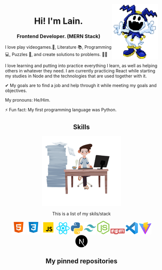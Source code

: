 <img src="https://raw.githubusercontent.com/LaindomJS/LaindomJS/master/assets/jack frost.png" width="30%" align="right">


<h1 align="center">Hi! I'm Lain.</h1> 
<h3 align="center">Frontend Developer. (MERN Stack)</h2>

I love play videogames.👾,
Literature 📚,
Programming 💻,
Puzzles 🤔,
and create solutions to problems. 🐱‍🏍

I love learning and putting into practice everything I learn, as well as helping others in whatever they need.
I am currently practicing React while starting my studies in Node and the technologies that are used together with it.

✔ My goals are to find a job and help through it while meeting my goals and objectives.

My pronouns: He/Him.

⚡ Fun fact: My first programming language was Python.


<h2 align="center">Skills</h2>

<div align="center">

  <img src="https://raw.githubusercontent.com/LaindomJS/LaindomJS/master/ikigai-office-worker-with-large-amount-of-work.png" width="260px" height="230px" />
  <p align="center" font-weight="bold">This is a list of my skils/stack</p>

  <img src="https://raw.githubusercontent.com/LaindomJS/LaindomJS/master/assets/html5.svg" width="45px" margin="12px" />
  <img src="https://raw.githubusercontent.com/LaindomJS/LaindomJS/master/assets/CSS3.png" width="45px" margin="12px" />
  <img src="https://raw.githubusercontent.com/LaindomJS/LaindomJS/master/assets/javascript.png" width="45px" margin="12px" />
  <img src="https://raw.githubusercontent.com/LaindomJS/LaindomJS/master/assets/react-js.svg" width="44px" margin="12px" />
  <img src="https://raw.githubusercontent.com/LaindomJS/LaindomJS/master/python-5.svg" width="40px" margin="12px" />
  <img src="https://raw.githubusercontent.com/LaindomJS/LaindomJS/master/tailwindcss-icon.svg" width="40px" margin="12px"/>
  <img src="https://raw.githubusercontent.com/LaindomJS/LaindomJS/master/nodejs-icon.svg" width="40px" margin="12px"/>
  <img src="https://raw.githubusercontent.com/LaindomJS/LaindomJS/master/npm.svg" width="46px" margin="12px" />
  <img src="https://raw.githubusercontent.com/LaindomJS/LaindomJS/master/visualstudiocode.svg" width="40px" margin="12px" />
  <img src="https://raw.githubusercontent.com/LaindomJS/LaindomJS/master/vite-seeklogo.com.svg" width="40px" margin="12px" />
  <img src="https://raw.githubusercontent.com/LaindomJS/LaindomJS/master/next-js-logo-8FCFF51DD2-seeklogo.com.png" width="40px" margin="12px" />
</div>

<div align="center">
  <h2 align="center">My pinned repositories</h2>
</div>
